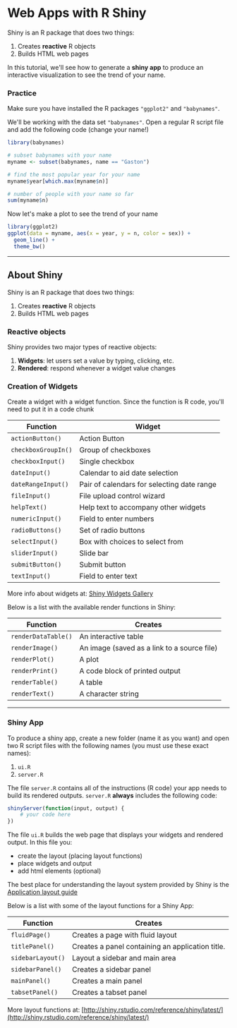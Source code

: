 # Web Apps with R Shiny

Shiny is an R package that does two things:

1. Creates __reactive__ R objects
2. Builds HTML web pages

In this tutorial, we'll see how to generate a __shiny app__ to produce an 
interactive visualization to see the trend of your name.


### Practice

Make sure you have installed the R packages `"ggplot2"` and `"babynames"`.

We'll be working with the data set `"babynames"`. Open a regular R script file and
add the following code (change your name!)
```R
library(babynames)

# subset babynames with your name
myname <- subset(babynames, name == "Gaston")

# find the most popular year for your name
myname$year[which.max(myname$n)]

# number of people with your name so far
sum(myname$n)
```

Now let's make a plot to see the trend of your name
```R
library(ggplot2)
ggplot(data = myname, aes(x = year, y = n, color = sex)) +
  geom_line() + 
  theme_bw()
```

---

## About Shiny

Shiny is an R package that does two things:

1. Creates __reactive__ R objects
2. Builds HTML web pages


### Reactive objects

Shiny provides two major types of reactive objects:

1. __Widgets__: let users set a value by typing, clicking, etc.
2. __Rendered__: respond whenever a widget value changes


### Creation of Widgets

Create a widget with a widget function. Since the function is R code, you'll need to put it in a code chunk

| Function        | Widget                                     |
| --------------- | ------------------------------------------ |
| `actionButton()`   | Action Button                              |
| `checkboxGroupIn()` | Group of checkboxes                        |
| `checkboxInput()`   | Single checkbox                            |
| `dateInput()`       | Calendar to aid date selection             |
| `dateRangeInput()`  | Pair of calendars for selecting date range |
| `fileInput()`       | File upload control wizard                 |
| `helpText()`        | Help text to accompany other widgets       |
| `numericInput()`    | Field to enter numbers                     |
| `radioButtons()`    | Set of radio buttons                       |
| `selectInput()`     | Box with choices to select from            |
| `sliderInput()`     | Slide bar                                  |
| `submitButton()`    | Submit button                              |
| `textInput()`       | Field to enter text                        |

More info about widgets at: [Shiny Widgets Gallery](http://shiny.rstudio.com/gallery/widget-gallery.html)


Below is a list with the available render functions in Shiny:

| Function            | Creates           |
| ------------------- | ----------------- |
| `renderDataTable()` |	An interactive table |
| `renderImage()`     |	An image (saved as a link to a source file) |
| `renderPlot()`      |	A plot            |
| `renderPrint()`     |	A code block of printed output |
| `renderTable()`     |	A table            |
| `renderText()`      |	A character string |


-----

### Shiny App

To produce a shiny app, create a new folder (name it as you want) and open two R script files with the following names (you must use these exact names):

1. `ui.R`
2. `server.R`

The file `server.R` contains all of the instructions (R code) your app needs
to build its rendered outputs. `server.R` __always__ includes the following code:
```R
shinyServer(function(input, output) {
	# your code here
})
```

The file `ui.R` builds the web page that displays your widgets and rendered output.
In this file you:

- create the layout (placing layout functions)
- place widgets and output
- add html elements (optional)

The best place for understanding the layout system provided by Shiny is the 
[Application layout guide](http://shiny.rstudio.com/articles/layout-guide.html)

Below is a list with some of the layout functions for a Shiny App:

| Function            | Creates           |
| ------------------- | ----------------- |
| `fluidPage()`       |	Creates a page with fluid layout|
| `titlePanel()`      |	Creates a panel containing an application title. |
| `sidebarLayout()`   |	Layout a sidebar and main area           |
| `sidebarPanel()`    |	Creates a sidebar panel |
| `mainPanel()`       |	Creates a main panel            |
| `tabsetPanel()`     |	Creates a tabset panel |

More layout functions at: [http://shiny.rstudio.com/reference/shiny/latest/](http://shiny.rstudio.com/reference/shiny/latest/)


